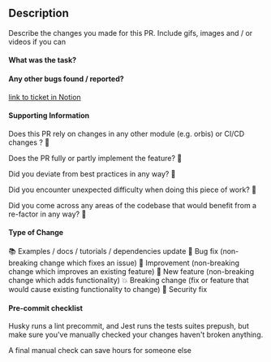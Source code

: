 ## Description

Describe the changes you made for this PR. Include gifs, images and / or videos if you can

#### What was the task?

#### Any other bugs found / reported?

[link to ticket in Notion](http://example.com)

#### Supporting Information

Does this PR rely on changes in any other module (e.g. orbis) or CI/CD changes ? 🧄

Does the PR fully or partly implement the feature? 🏁

Did you deviate from best practices in any way? 📑

Did you encounter unexpected difficulty when doing this piece of work? 🤔

Did you come across any areas of the codebase that would benefit from a re-factor in any way? 🔨

#### Type of Change

📚 Examples / docs / tutorials / dependencies update
🔧 Bug fix (non-breaking change which fixes an issue)
🥂 Improvement (non-breaking change which improves an existing feature)
🚀 New feature (non-breaking change which adds functionality)
💥 Breaking change (fix or feature that would cause existing functionality to change)
🔐 Security fix

#### Pre-commit checklist

Husky runs a lint precommit, and Jest runs the tests suites prepush, but make sure you've manually checked your changes haven't broken anything.

A final manual check can save hours for someone else
